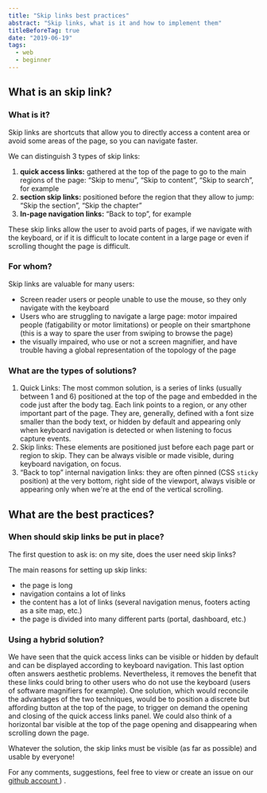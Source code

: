 ```yaml
---
title: "Skip links best practices"
abstract: "Skip links, what is it and how to implement them"
titleBeforeTag: true
date: "2019-06-19"
tags:
  - web
  - beginner
---
```


## What is an skip link?

### What is it?

Skip links are shortcuts that allow you to directly access a content area or avoid some areas of the page, so you can navigate faster.

We can distinguish 3 types of skip links:

1. **quick access links:** gathered at the top of the page to go to the main regions of the page: “Skip to menu”, “Skip to content”, “Skip to search”, for example
2. **section skip links:** positioned before the region that they allow to jump: “Skip the section”, “Skip the chapter”
3. **In-page navigation links:** “Back to top”, for example

These skip links allow the user to avoid parts of pages, if we navigate with the keyboard, or if it is difficult to locate content in a large page or even if scrolling thought the page is difficult.

### For whom?

Skip links are valuable for many users:

- Screen reader users or people unable to use the mouse, so they only navigate with the keyboard
- Users who are struggling to navigate a large page: motor impaired people (fatigability or motor limitations) or people on their smartphone (this is a way to spare the user from swiping to browse the page)
- the visually impaired, who use or not a screen magnifier, and have trouble having a global representation of the topology of the page

### What are the types of solutions?

1. Quick Links: The most common solution, is a series of links (usually between 1 and 6) positioned at the top of the page and embedded in the code just after the body tag. Each link points to a region, or any other important part of the page. They are, generally, defined with a font size smaller than the body text, or hidden by default and appearing only when keyboard navigation is detected or when listening to focus capture events.
2. Skip links: These elements are positioned just before each page part or region to skip. They can be always visible or made visible, during keyboard navigation, on focus.
3. “Back to top” internal navigation links: they are often pinned (CSS `sticky` position) at the very bottom, right side of the viewport, always visible or appearing only when we're at the end of the vertical scrolling.

## What are the best practices?

### When should skip links be put in place?

The first question to ask is: on my site, does the user need skip links?

The main reasons for setting up skip links:

- the page is long
- navigation contains a lot of links
- the content has a lot of links (several navigation menus, footers acting as a site map, etc.)
- the page is divided into many different parts (portal, dashboard, etc.)

### Using a hybrid solution?

We have seen that the quick access links can be visible or hidden by default and can be displayed according to keyboard navigation. This last option often answers aesthetic problems. Nevertheless, it removes the benefit that these links could bring to other users who do not use the keyboard (users of software magnifiers for example). One solution, which would reconcile the advantages of the two techniques, would be to position a discrete but affording button at the top of the page, to trigger on demand the opening and closing of the quick access links panel. We could also think of a horizontal bar visible at the top of the page opening and disappearing when scrolling down the page.

Whatever the solution, the skip links must be visible (as far as possible) and usable by everyone!

For any comments, suggestions, feel free to view or create an issue on our <a href="https://github.com/Orange-OpenSource/a11y-guidelines/issues"> github account </a>) .
